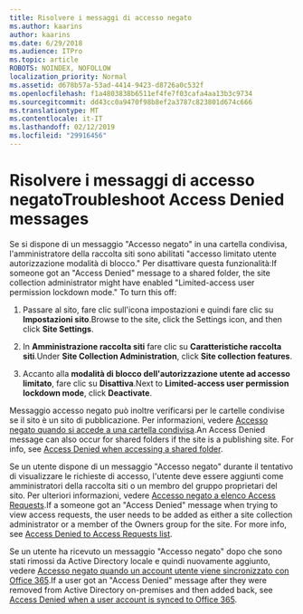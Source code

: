 ```yaml
---
title: Risolvere i messaggi di accesso negato
ms.author: kaarins
author: kaarins
ms.date: 6/29/2018
ms.audience: ITPro
ms.topic: article
ROBOTS: NOINDEX, NOFOLLOW
localization_priority: Normal
ms.assetid: d678b57a-53ad-4414-9423-d8726a0c532f
ms.openlocfilehash: f1a4803838b6511ef4fe7f03cafa4aa13b3c9734
ms.sourcegitcommit: dd43cc0a9470f98b8ef2a3787c823801d674c666
ms.translationtype: MT
ms.contentlocale: it-IT
ms.lasthandoff: 02/12/2019
ms.locfileid: "29916456"
---
```

# <a name="troubleshoot-access-denied-messages"></a><span data-ttu-id="8c765-102">Risolvere i messaggi di accesso negato</span><span class="sxs-lookup"><span data-stu-id="8c765-102">Troubleshoot Access Denied messages</span></span>

<span data-ttu-id="8c765-p101">Se si dispone di un messaggio "Accesso negato" in una cartella condivisa, l'amministratore della raccolta siti sono abilitati "accesso limitato utente autorizzazione modalità di blocco." Per disattivare questa funzionalità:</span><span class="sxs-lookup"><span data-stu-id="8c765-p101">If someone got an "Access Denied" message to a shared folder, the site collection administrator might have enabled "Limited-access user permission lockdown mode." To turn this off:</span></span> 
  
1. <span data-ttu-id="8c765-105">Passare al sito, fare clic sull'icona impostazioni e quindi fare clic su **Impostazioni sito**.</span><span class="sxs-lookup"><span data-stu-id="8c765-105">Browse to the site, click the Settings icon, and then click **Site Settings**.</span></span>
    
2. <span data-ttu-id="8c765-106">In **Amministrazione raccolta siti** fare clic su **Caratteristiche raccolta siti**.</span><span class="sxs-lookup"><span data-stu-id="8c765-106">Under **Site Collection Administration**, click **Site collection features**.</span></span>
    
3. <span data-ttu-id="8c765-107">Accanto alla **modalità di blocco dell'autorizzazione utente ad accesso limitato**, fare clic su **Disattiva**.</span><span class="sxs-lookup"><span data-stu-id="8c765-107">Next to **Limited-access user permission lockdown mode**, click **Deactivate**.</span></span>
    
<span data-ttu-id="8c765-p102">Messaggio accesso negato può inoltre verificarsi per le cartelle condivise se il sito è un sito di pubblicazione. Per informazioni, vedere [Accesso negato quando si accede a una cartella condivisa](https://go.microsoft.com/fwlink/?linkid=2004317).</span><span class="sxs-lookup"><span data-stu-id="8c765-p102">An Access Denied message can also occur for shared folders if the site is a publishing site. For info, see [Access Denied when accessing a shared folder](https://go.microsoft.com/fwlink/?linkid=2004317).</span></span>
  
<span data-ttu-id="8c765-p103">Se un utente dispone di un messaggio "Accesso negato" durante il tentativo di visualizzare le richieste di accesso, l'utente deve essere aggiunti come amministratori della raccolta siti o un membro del gruppo proprietari del sito. Per ulteriori informazioni, vedere [Accesso negato a elenco Access Requests](https://go.microsoft.com/fwlink/?linkid=2004220).</span><span class="sxs-lookup"><span data-stu-id="8c765-p103">If a someone got an "Access Denied" message when trying to view access requests, the user needs to be added as either a site collection administrator or a member of the Owners group for the site. For more info, see [Access Denied to Access Requests list](https://go.microsoft.com/fwlink/?linkid=2004220).</span></span>
  
<span data-ttu-id="8c765-112">Se un utente ha ricevuto un messaggio "Accesso negato" dopo che sono stati rimossi da Active Directory locale e quindi nuovamente aggiunto, vedere [Accesso negato quando un account utente viene sincronizzato con Office 365](https://go.microsoft.com/fwlink/?linkid=2004318).</span><span class="sxs-lookup"><span data-stu-id="8c765-112">If a user got an "Access Denied" message after they were removed from Active Directory on-premises and then added back, see [Access Denied when a user account is synced to Office 365](https://go.microsoft.com/fwlink/?linkid=2004318).</span></span>
  

